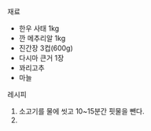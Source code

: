 재료
- 한우 사태 1kg
- 깐 메추리알 1kg
- 진간장 3컵(600g)
- 다시마 큰거 1장
- 꽈리고추 
- 마늘 

레시피
1. 소고기를 물에 씻고 10~15분간 핏물을 뺀다.
2. 
